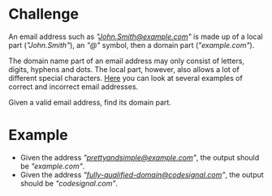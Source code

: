 # Challenge
An email address such as *"John.Smith@example.com"* is made up of a local part (*"John.Smith"*), an *"@"* symbol, then a domain part (*"example.com"*).

The domain name part of an email address may only consist of letters, digits, hyphens and dots.
The local part, however, also allows a lot of different special characters.
[Here][Wikipedia] you can look at several examples of correct and incorrect email addresses.

Given a valid email address, find its domain part.

# Example
- Given the address *"prettyandsimple@example.com"*, the output should be *"example.com"*.
- Given the address *"fully-qualified-domain@codesignal.com"*, the output should be *"codesignal.com"*.

[Wikipedia]: https://en.wikipedia.org/wiki/Email_address#Examples
